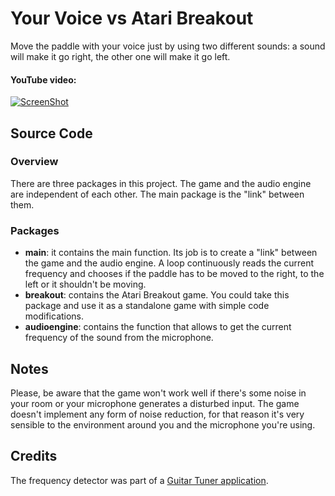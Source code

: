 # Your Voice vs Atari Breakout
Move the paddle with your voice just by using two different sounds: a sound will make it go right, the other one will make it go left.

#### YouTube video:
[![ScreenShot](http://i.imgur.com/3Ksirj9.png)](https://www.youtube.com/watch?v=AeUyKfJJpM0)

## Source Code
### Overview
There are three packages in this project. The game and the audio engine are independent of each other. The main package is the "link" between them.

### Packages
- **main**: it contains the main function. Its job is to create a "link" between the game and the audio engine. A loop continuously reads the current frequency and chooses if the paddle has to be moved to the right, to the left or it shouldn't be moving.
- **breakout**: contains the Atari Breakout game. You could take this package and use it as a standalone game with simple code modifications.
- **audioengine**: contains the function that allows to get the current frequency of the sound from the microphone.

## Notes
Please, be aware that the game won't work well if there's some noise in your room or your microphone generates a disturbed input. The game doesn't implement any form of noise reduction, for that reason it's very sensible to the environment around you and the microphone you're using.

## Credits
The frequency detector was part of a [Guitar Tuner application](http://www.psychicorigami.com/2009/01/17/a-5k-java-guitar-tuner/).

